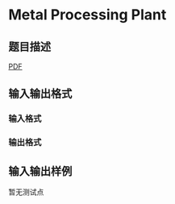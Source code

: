 # Metal Processing Plant

## 题目描述

[problemUrl]: https://uva.onlinejudge.org/index.php?option=com_onlinejudge&Itemid=8&category=859&page=show_problem&problem=4640

[PDF](https://uva.onlinejudge.org/external/17/p1703.pdf)

## 输入输出格式

### 输入格式

### 输出格式

## 输入输出样例

暂无测试点

